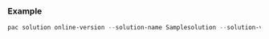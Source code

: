 ### Example

```powershell
pac solution online-version --solution-name Samplesolution --solution-version 1.0.0.2
```